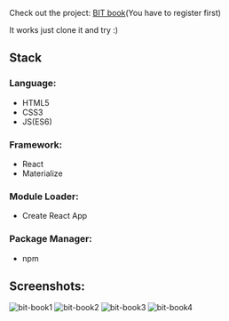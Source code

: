Check out the project: [BIT book](https://dule012.github.io/bit-book-react.js)(You have to register first)

It works just clone it and try :)
## Stack
### Language: 
- HTML5 
- CSS3
- JS(ES6) 
### Framework: 
- React 
- Materialize
### Module Loader: 
- Create React App
### Package Manager: 
- npm

## Screenshots:

![bit-book1](https://user-images.githubusercontent.com/34492101/40153480-543f3744-598a-11e8-9cfd-d69098d0abd0.PNG)
![bit-book2](https://user-images.githubusercontent.com/34492101/40153490-5c23ebda-598a-11e8-82f2-d0538b758aec.PNG)
![bit-book3](https://user-images.githubusercontent.com/34492101/40153503-6b360dba-598a-11e8-8615-ef91d4b3c9e2.PNG)
![bit-book4](https://user-images.githubusercontent.com/34492101/40153511-73ae9660-598a-11e8-9086-4783bc2671d1.PNG)
